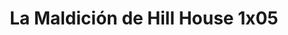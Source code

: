 ---
layout: episodios
title: "La Maldición de Hill House 1x05"
url_serie_padre: 'la-maldicion-de-hill-house/temporada-1'
category: 'series'
capitulo: 'yes'
anio: '2018'
prev: 'capitulo-4'
proximo: 'capitulo-6'
sandbox: allow-same-origin allow-forms
idioma: 'Latino'
reproductor: 'fembed'
calidad: 'Full HD'
reproductores_fembed: ["https://feurl.com/v/7y9w6--qxvj","Latino","https://animekao.xyz/v/1xvqg561x94","Latino","https://feurl.com/v/p6og7w0xrxo","Latino","https://demariquita.top/v/7dz31agxe04q34k","Latino"]
tags:
- Terror
---
